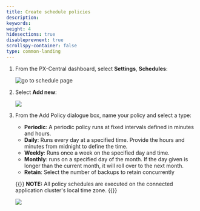 ```yaml
---
title: Create schedule policies
description: 
keywords: 
weight: 4
hidesections: true
disableprevnext: true
scrollspy-container: false
type: common-landing
---
```


1. From the PX-Central dashboard, select **Settings**, **Schedules**:

    ![go to schedule page](/img/goto-schedule-page.png)

2. Select **Add new**:

    ![](/img/add-new-schedule.png)

3. From the Add Policy dialogue box, name your policy and select a type:

    * **Periodic**: A periodic policy runs at fixed intervals defined in minutes and hours. 
    * **Daily**: Runs every day at a specified time. Provide the hours and minutes from midnight to define the time. 
    * **Weekly**: Runs once a week on the specified day and time.
    * **Monthly**: runs on a specified day of the month. If the day given is longer than the current month, it will roll over to the next month. 
    * **Retain**: Select the number of backups to retain concurrently

    {{<info>}}
**NOTE:** All policy schedules are executed on the connected application cluster's local time zone.
    {{</info>}}

    ![](/img/policy-dialogue.png)
